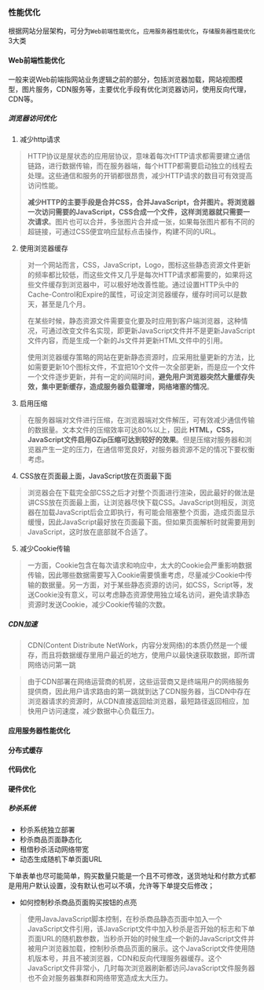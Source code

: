 ### 性能优化

根据网站分层架构，可分为`Web前端性能优化`，`应用服务器性能优化`，`存储服务器性能优化`3大类

#### Web前端性能优化

一般来说Web前端指网站业务逻辑之前的部分，包括浏览器加载，网站视图模型，图片服务，CDN服务等，主要优化手段有优化浏览器访问，使用反向代理，CDN等。


##### 浏览器访问优化

1. 减少http请求
> HTTP协议是屋状态的应用层协议，意味着每次HTTP请求都需要建立通信链路，进行数据传输，而在服务器端，每个HTTP都需要启动独立的线程去处理。这些通信和服务的开销都很昂贵，减少HTTP请求的数目可有效提高访问性能。
>
> **减少HTTP的主要手段是合并CSS，合并JavaScript，合并图片。将浏览器一次访问需要的JavaScript，CSS合成一个文件，这样浏览器就只需要一次请求**。图片也可以合并，多张图片合并成一张，如果每张图片都有不同的超链接，可通过CSS便宜响应鼠标点击操作，构建不同的URL。


2. 使用浏览器缓存
> 对一个网站而言，CSS，JavaScript，Logo，图标这些静态资源文件更新的频率都比较低，而这些文件又几乎是每次HTTP请求都需要的，如果将这些文件缓存到浏览器中，可以极好地改善性能。通过设置HTTP头中的Cache-Control和Expire的属性，可设定浏览器缓存，缓存时间可以是数天，甚至是几个月。
>
> 在某些时候，静态资源文件需要变化要及时应用到客户端浏览器，这种情况，可通过改变文件名实现，即更新JavaScript文件并不是更新JavaScript文件内容，而是生成一个新的Js文件并更新HTML文件中的引用。
>
> 使用浏览器缓存策略的网站在更新静态资源时，应采用批量更新的方法，比如需要更新10个图标文件，不宜把10个文件一次全部更新，而是应一个文件一个文件逐步更新，并有一定的间隔时间，**避免用户浏览器突然大量缓存失效，集中更新缓存，造成服务器负载骤增，网络堵塞的情况**。


3. 启用压缩
> 在服务器端对文件进行压缩，在浏览器端对文件解压，可有效减少通信传输的数据量。文本文件的压缩效率可达80%以上，因此 **HTML，CSS，JavaScript文件启用GZip压缩可达到较好的效果**。但是压缩对服务器和浏览器产生一定的压力，在通信带宽良好，对服务器资源不足的情况下要权衡考虑。

4. CSS放在页面最上面，JavaScript放在页面最下面
> 浏览器会在下载完全部CSS之后才对整个页面进行渲染，因此最好的做法是讲CSS放在页面最上面，让浏览器尽快下载CSS。JavaScript则相反，浏览器在加载JavaScript后会立即执行，有可能会阻塞整个页面，造成页面显示缓慢，因此JavaScript最好放在页面最下面。但如果页面解析时就需要用到JavaScript，这时放在底部就不合适了。


5. 减少Cookie传输

> 一方面，Cookie包含在每次请求和响应中，太大的Cookie会严重影响数据传输，因此哪些数据需要写入Cookie需要慎重考虑，尽量减少Cookie中传输的数据量。另一方面，对于某些静态资源的访问，如CSS，Script等，发送Cookie没有意义，可以考虑静态资源使用独立域名访问，避免请求静态资源时发送Cookie，减少Cookie传输的次数。


##### CDN加速

> CDN(Content Distribute NetWork，内容分发网络)的本质仍然是一个缓存，而且将数据缓存里用户最近的地方，使用户以最快速获取数据，即所谓网络访问第一跳

> 由于CDN部署在网络运营商的机房，这些运营商又是终端用户的网络服务提供商，因此用户请求路由的第一跳就到达了CDN服务器，当CDN中存在浏览器请求的资源时，从CDN直接返回给浏览器，最短路径返回相应，加快用户访问速度，减少数据中心负载压力。


#### 应用服务器性能优化

#### 分布式缓存


#### 代码优化

#### 硬件优化



##### 秒杀系统

- 秒杀系统独立部署
- 秒杀商品页面静态化
- 租借秒杀活动网络带宽
- 动态生成随机下单页面URL

下单表单也尽可能简单，购买数量只能是一个且不可修改，送货地址和付款方式都是用用户默认设置，没有默认也可以不填，允许等下单提交后修改；

- 如何控制秒杀商品页面购买按钮的点亮
> 使用JavaJavaScript脚本控制，在秒杀商品静态页面中加入一个JavaScript文件引用，该JavaScript文件中加入秒杀是否开始的标志和下单页面URL的随机数参数，当秒杀开始的时候生成一个新的JavaScript文件并被用户浏览器加载，控制秒杀商品页面的展示。这个JavaScript文件使用随机版本号，并且不被浏览器，CDN和反向代理服务器缓存。这个JavaScript文件非常小，几时每次浏览器刷新都访问JavaScript文件服务器也不会对服务器集群和网络带宽造成太大压力。
